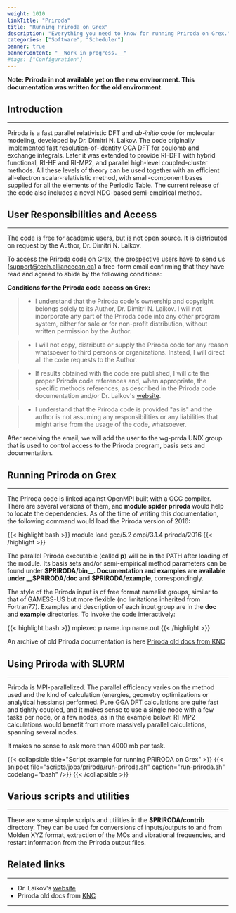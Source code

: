 ```yaml
---
weight: 1010
linkTitle: "Priroda"
title: "Running Priroda on Grex"
description: "Everything you need to know for running Priroda on Grex."
categories: ["Software", "Scheduler"]
banner: true
bannerContent: "__Work in progress.__"
#tags: ["Configuration"]
---
```


**Note: Priroda in not available yet on the new environment. This documentation was written for the old environment.**

## Introduction
---

Priroda is a fast parallel relativistic DFT and _ab-initio_ code for molecular modeling, developed by Dr. Dimitri N. Laikov. The code originally implemented fast resolution-of-identity GGA DFT for coulomb and exchange integrals. Later it was extended to provide RI-DFT with hybrid functional, RI-HF and RI-MP2, and parallel high-level coupled-cluster methods. All these levels of theory can be used together with an efficient all-electron scalar-relativistic method, with small-component bases supplied for all the elements of the Periodic Table. The current release of the code also includes a novel NDO-based semi-empirical method.

## User Responsibilities and Access
---

The code is free for academic users, but is not open source. It is distributed on request by the Author, Dr. Dimitri N. Laikov.

To access the Priroda code on Grex, the prospective users have to send us (support@tech.alliancecan.ca) a free-form email confirming that  they have read and agreed to abide by the following conditions:

**Conditions for the Priroda code access on Grex:**

> * I understand that the Priroda code's ownership and copyright belongs solely to its Author, Dr. Dimitri N. Laikov. I will not incorporate any part of the Priroda code into any other program system, either for sale or for non-profit distribution, without written permission by the Author.

> * I will not copy, distribute or supply the Priroda code for any reason whatsoever to third persons or organizations. Instead, I will direct all the code requests to the Author.

> * If results obtained with the code are published, I will cite the proper Priroda code references and, when appropriate, the specific methods references, as described in the Priroda code documentation and/or Dr. Laikov's [website](http://rad.chem.msu.ru/~laikov/).

> * I understand that the Priroda code is provided "as is" and the author is not assuming any responsibilities or any liabilities that might arise from the usage of the code, whatsoever.

After receiving the email, we will add the user to the wg-prrda UNIX group that is used to control access to the Priroda program, basis sets and documentation.

## Running Priroda on Grex
---

The Priroda code is linked against OpenMPI built with a GCC compiler. There are several versions of them, and __module spider priroda__ would help to locate the dependencies. As of the time of writing this documentation, the following command would load the Priroda version of 2016:

{{< highlight bash >}}
module load gcc/5.2 ompi/3.1.4 priroda/2016
{{< /highlight >}}

The parallel Priroda executable (called __p__) will be in the PATH after loading of the module. Its basis sets and/or semi-empirical method parameters can be found under __$PRIRODA/bin__. Documentation and examples are available under __$PRIRODA/doc__ and __$PRIRODA/example__, correspondingly. 

The style of the Priroda input is of free format namelist groups, similar to that of GAMESS-US but more flexible (no limitations inherited from Fortran77). Examples and description of each input group are in the __doc__ and __example__ directories.
To invoke the code interactively:

{{< highlight bash >}}
mpiexec p name.inp name.out
{{< /highlight >}}

An archive of old Priroda documentation is here [Priroda old docs from KNC](/manuals/Priroda_Documentation_from_KNCWiki.pdf)

## Using Priroda with SLURM
---

Priroda is MPI-parallelized. The parallel efficiency varies on the method used and the kind of calculation (energies, geometry optimizations or analytical hessians) performed. Pure GGA DFT calculations are quite fast and tightly coupled, and it makes sense to use a single node with a few tasks per node, or a few nodes, as in the example below. RI-MP2 calculations would benefit from more massively parallel calculations, spanning several nodes. 

It makes no sense to ask more than 4000 mb per task. 

{{< collapsible title="Script example for running PRIRODA on Grex" >}}
{{< snippet
    file="scripts/jobs/priroda/run-priroda.sh"
    caption="run-priroda.sh"
    codelang="bash"
/>}}
{{< /collapsible >}}

## Various scripts and utilities
---

There are some simple scripts and utilities in the __$PRIRODA/contrib__ directory. They can be used for conversions of inputs/outputs to and from Molden XYZ format, extraction of the MOs and vibrational frequencies, and restart information from the Priroda output files.

## Related links
---

* Dr. Laikov's [website](http://rad.chem.msu.ru/~laikov/)
* Priroda old docs from [KNC](/manuals/Priroda_Documentation_from_KNCWiki.pdf)

---

<!-- {{< treeview display="tree" />}} -->

<!-- Changes and update:
* Last reviewed on: Apr 26, 2024.
-->
